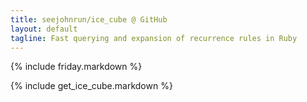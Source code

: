 ```yaml
---
title: seejohnrun/ice_cube @ GitHub
layout: default
tagline: Fast querying and expansion of recurrence rules in Ruby
---
```


{% include friday.markdown %}

{% include get_ice_cube.markdown %}